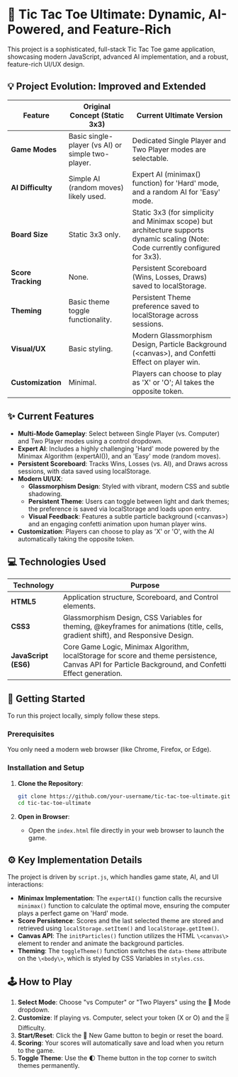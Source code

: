 # 🚀 Tic Tac Toe Ultimate: Dynamic, AI-Powered, and Feature-Rich

This project is a sophisticated, full-stack Tic Tac Toe game application, showcasing modern JavaScript, advanced AI implementation, and a robust, feature-rich UI/UX design.

## 💡 Project Evolution: Improved and Extended

| Feature            | Original Concept (Static 3x3)                      | Current Ultimate Version                                                                                                                      |
|--------------------|----------------------------------------------------|-----------------------------------------------------------------------------------------------------------------------------------------------|
| **Game Modes**     | Basic single-player (vs AI) or simple two-player. | Dedicated Single Player and Two Player modes are selectable.                                                                                  |
| **AI Difficulty**  | Simple AI (random moves) likely used.              | Expert AI (minimax() function) for 'Hard' mode, and a random AI for 'Easy' mode.                                                             |
| **Board Size**     | Static 3x3 only.                                   | Static 3x3 (for simplicity and Minimax scope) but architecture supports dynamic scaling (Note: Code currently configured for 3x3).            |
| **Score Tracking** | None.                                              | Persistent Scoreboard (Wins, Losses, Draws) saved to localStorage.                                                                           |
| **Theming**        | Basic theme toggle functionality.                  | Persistent Theme preference saved to localStorage across sessions.                                                                            |
| **Visual/UX**      | Basic styling.                                     | Modern Glassmorphism Design, Particle Background (\<canvas\>), and Confetti Effect on player win.                                            |
| **Customization**  | Minimal.                                           | Players can choose to play as 'X' or 'O'; AI takes the opposite token.                                                                       |

## ✨ Current Features

- **Multi-Mode Gameplay**: Select between Single Player (vs. Computer) and Two Player modes using a control dropdown.
- **Expert AI**: Includes a highly challenging 'Hard' mode powered by the Minimax Algorithm (expertAI()), and an 'Easy' mode (random moves).
- **Persistent Scoreboard**: Tracks Wins, Losses (vs. AI), and Draws across sessions, with data saved using localStorage.
- **Modern UI/UX**:
  - **Glassmorphism Design**: Styled with vibrant, modern CSS and subtle shadowing.
  - **Persistent Theme**: Users can toggle between light and dark themes; the preference is saved via localStorage and loads upon entry.
  - **Visual Feedback**: Features a subtle particle background (\<canvas\>) and an engaging confetti animation upon human player wins.
- **Customization**: Players can choose to play as 'X' or 'O', with the AI automatically taking the opposite token.

## 💻 Technologies Used

| Technology | Purpose |
|------------|---------|
| **HTML5** | Application structure, Scoreboard, and Control elements. |
| **CSS3** | Glassmorphism Design, CSS Variables for theming, @keyframes for animations (title, cells, gradient shift), and Responsive Design. |
| **JavaScript (ES6)** | Core Game Logic, Minimax Algorithm, localStorage for score and theme persistence, Canvas API for Particle Background, and Confetti Effect generation. |

## 🚀 Getting Started

To run this project locally, simply follow these steps.

### Prerequisites

You only need a modern web browser (like Chrome, Firefox, or Edge).

### Installation and Setup

1. **Clone the Repository**:
   ```bash
   git clone https://github.com/your-username/tic-tac-toe-ultimate.git
   cd tic-tac-toe-ultimate
   ```

2. **Open in Browser**:
   - Open the `index.html` file directly in your web browser to launch the game.

## ⚙️ Key Implementation Details

The project is driven by `script.js`, which handles game state, AI, and UI interactions:

- **Minimax Implementation**: The `expertAI()` function calls the recursive `minimax()` function to calculate the optimal move, ensuring the computer plays a perfect game on 'Hard' mode.
- **Score Persistence**: Scores and the last selected theme are stored and retrieved using `localStorage.setItem()` and `localStorage.getItem()`.
- **Canvas API**: The `initParticles()` function utilizes the HTML `\<canvas\>` element to render and animate the background particles.
- **Theming**: The `toggleTheme()` function switches the `data-theme` attribute on the `\<body\>`, which is styled by CSS Variables in `styles.css`.

## 🕹️ How to Play

1. **Select Mode**: Choose "vs Computer" or "Two Players" using the 🎯 Mode dropdown.
2. **Customize**: If playing vs. Computer, select your token (X or O) and the 🎚️ Difficulty.
3. **Start/Reset**: Click the 🔄 New Game button to begin or reset the board.
4. **Scoring**: Your scores will automatically save and load when you return to the game.
5. **Toggle Theme**: Use the 🌓 Theme button in the top corner to switch themes permanently.
